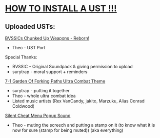 # [HOW TO INSTALL A UST !!!](https://github.com/UntotenTheo/TheosUSTStuff/blob/main/USTInstall.md)

## Uploaded USTs:
[BVSSICs Chunked Up Weapons - Reborn!](https://github.com/UntotenTheo/TheosUSTStuff/releases/tag/v1.0-BVSSICsReborn)
- Theo - UST Port

Special Thanks:
- BVSSIC - Original Soundpack & giving permission to upload
- surytrap - moral support + reminders




[7-1 Garden Of Forking Paths Ultra Combat Theme](https://github.com/UntotenTheo/TheosUSTStuff/releases/edit/v1.0-7-1UltraCombatTheme)
- surytrap - putting it together
- Theo - whole ultra combat idea
- Listed music artists (Rex VanCandy, jakito, Marzuku, Alias Conrad Coldwood)




 [Silent Cheat Menu Popup Sound](https://github.com/UntotenTheo/TheosUSTStuff/releases/tag/v1.0-SilentCheatMenuPopup)
 - Theo - muting the screech and putting a stamp on it (to know what it is now for sure (stamp for being muted)) (aka everything)

